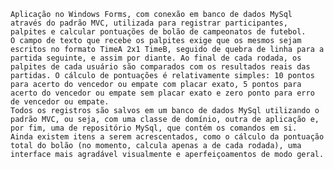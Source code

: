     Aplicação no Windows Forms, com conexão em banco de dados MySql através do padrão MVC, utilizada para registrar participantes, palpites e calcular pontuações de bolão de campeonatos de futebol. 
    O campo de texto que recebe os palpites exige que os mesmos sejam escritos no formato TimeA 2x1 TimeB, seguido de quebra de linha para a partida seguinte, e assim por diante. Ao final de cada rodada, os palpites de cada usuário são comparados com os resultados reais das partidas. O cálculo de pontuações é relativamente simples: 10 pontos para acerto do vencedor ou empate com placar exato, 5 pontos para acerto do vencedor ou empate sem placar exato e zero ponto para erro de vencedor ou empate.
    Todos os registros são salvos em um banco de dados MySql utilizando o padrão MVC, ou seja, com uma classe de domínio, outra de aplicação e, por fim, uma de repositório MySql, que contém os comandos em si.
    Ainda existem itens a serem acrescentados, como o cálculo da pontuação total do bolão (no momento, calcula apenas a de cada rodada), uma interface mais agradável visualmente e aperfeiçoamentos de modo geral. 
